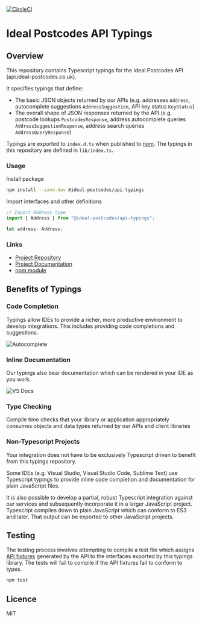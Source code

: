 [![CircleCI](https://circleci.com/gh/ideal-postcodes/api-typings.svg?style=svg)](https://circleci.com/gh/ideal-postcodes/api-typings)

# Ideal Postcodes API Typings

## Overview

This repository contains Typescript typings for the Ideal Postcodes API (api.ideal-postcodes.co.uk).

It specifies typings that define:

- The basic JSON objects returned by our APIs (e.g. addresses `Address`, autocomplete suggestions `AddressSuggestion`, API key status `KeyStatus`)
- The overall shape of JSON responses returned by the API (e.g. postcode lookups `PostcodesResponse`, address autocomplete queries `AddressSuggestionResponse`, address search queries `AddressQueryResponse`)

Typings are exported to `index.d.ts` when published to [npm](https://www.npmjs.com/package/@ideal-postcodes/api-typings). The typings in this repository are defined in `lib/index.ts`.

### Usage

Install package

```bash
npm install --save-dev @ideal-postcodes/api-typings
```

Import interfaces and other definitions

```typescript
// Import Address type
import { Address } from "@ideal-postcodes/api-typings";

let address: Address;
```

### Links

- [Project Repository](https://github.com/ideal-postcodes/api-typings)
- [Project Documentation](https://api-typings.ideal-postcodes.dev)
- [npm module](https://www.npmjs.com/package/@ideal-postcodes/api-typings)

## Benefits of Typings

### Code Completion

Typings allow IDEs to provide a richer, more productive environment to develop integrations. This includes providing code completions and suggestions.

![Autocomplete](https://img.ideal-postcodes.co.uk/api-typings/autocomplete.png)

### Inline Documentation

Our typings also bear documentation which can be rendered in your IDE as you work.

![VS Docs](https://img.ideal-postcodes.co.uk/api-typings/documentation.png)

### Type Checking

Compile time checks that your library or application appropriately consumes objects and data types returned by our APIs and client libraries

### Non-Typescript Projects

Your integration does not have to be exclusively Typescript driven to benefit from this typings repository. 

Some IDEs (e.g. Visual Studio, Visual Studio Code, Sublime Text) use Typescript typings to provide inline code completion and documentation for plain JavaScript files. 

It is also possible to develop a partial, robust Typescript integration against our services and subsequently incorporate it in a larger JavaScript project. Typescript compiles down to plain JavaScript which can conform to ES3 and later. That output can be exported to other JavaScript projects.

## Testing

The testing process involves attempting to compile a test file which assigns [API fixtures](https://github.com/ideal-postcodes/api-fixtures) generated by the API to the interfaces exported by this typings library. The tests will fail to compile if the API fixtures fail to conform to types.

```bash
npm test
```

## Licence

MIT

